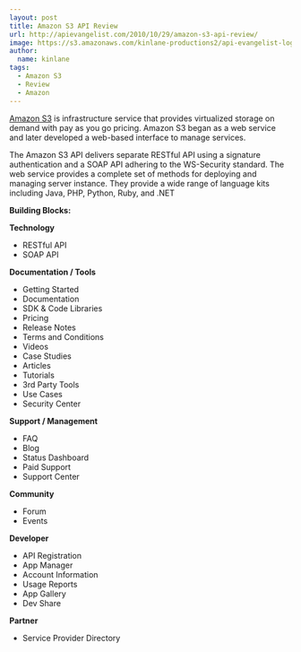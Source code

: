 ```yaml
---
layout: post
title: Amazon S3 API Review
url: http://apievangelist.com/2010/10/29/amazon-s3-api-review/
image: https://s3.amazonaws.com/kinlane-productions2/api-evangelist-logos/api-evangelist-butterfly-vertical.png
author:
  name: kinlane
tags:
  - Amazon S3
  - Review
  - Amazon
---
```

[Amazon S3](http://aws.amazon.com/s3/) is infrastructure service that provides virtualized storage on demand with pay as you go pricing. Amazon S3 began as a web service and later developed a web-based interface to manage services.

The Amazon S3 API delivers separate RESTful API using a signature authentication and a SOAP API adhering to the WS-Security standard. The web service provides a complete set of methods for deploying and managing server instance. They provide a wide range of language kits including Java, PHP, Python, Ruby, and .NET

**Building Blocks:**

**Technology**

*   RESTful API
*   SOAP API

**Documentation / Tools**

*   Getting Started
*   Documentation
*   SDK & Code Libraries
*   Pricing
*   Release Notes
*   Terms and Conditions
*   Videos
*   Case Studies
*   Articles
*   Tutorials
*   3rd Party Tools
*   Use Cases
*   Security Center

**Support / Management**

*   FAQ
*   Blog
*   Status Dashboard
*   Paid Support
*   Support Center

**Community**

*   Forum
*   Events

**Developer**

*   API Registration
*   App Manager
*   Account Information
*   Usage Reports
*   App Gallery
*   Dev Share

**Partner**

*   Service Provider Directory